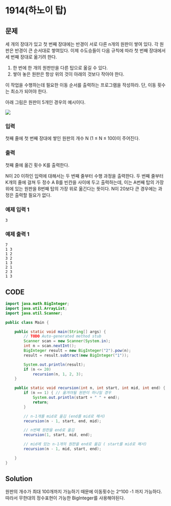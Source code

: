 # 1914\(하노이 탑\)

## 문제

세 개의 장대가 있고 첫 번째 장대에는 반경이 서로 다른 n개의 원판이 쌓여 있다. 각 원판은 반경이 큰 순서대로 쌓여있다. 이제 수도승들이 다음 규칙에 따라 첫 번째 장대에서 세 번째 장대로 옮기려 한다.

1. 한 번에 한 개의 원판만을 다른 탑으로 옮길 수 있다.
2. 쌓아 놓은 원판은 항상 위의 것이 아래의 것보다 작아야 한다.

이 작업을 수행하는데 필요한 이동 순서를 출력하는 프로그램을 작성하라. 단, 이동 횟수는 최소가 되어야 한다.

아래 그림은 원판이 5개인 경우의 예시이다.

![](https://onlinejudgeimages.s3-ap-northeast-1.amazonaws.com/problem/11729/hanoi.png)

### 입력

첫째 줄에 첫 번째 장대에 쌓인 원판의 개수 N \(1 ≤ N ≤ 100\)이 주어진다.

### 출력

첫째 줄에 옮긴 횟수 K를 출력한다.

N이 20 이하인 입력에 대해서는 두 번째 줄부터 수행 과정을 출력한다. 두 번째 줄부터 K개의 줄에 걸쳐 두 정수 A B를 빈칸을 사이에 두고 출력하는데, 이는 A번째 탑의 가장 위에 있는 원판을 B번째 탑의 가장 위로 옮긴다는 뜻이다. N이 20보다 큰 경우에는 과정은 출력할 필요가 없다.

### 예제 입력 1

```text
3
```

### 예제 출력 1

```text
7
1 3
1 2
3 2
1 3
2 1
2 3
1 3
```

## CODE

```java
import java.math.BigInteger;
import java.util.ArrayList;
import java.util.Scanner;

public class Main {

	public static void main(String[] args) {
		// TODO Auto-generated method stub
		Scanner scan = new Scanner(System.in);
		int n = scan.nextInt();
		BigInteger result = new BigInteger("2").pow(n);
		result = result.subtract(new BigInteger("1"));

		System.out.println(result);
		if (n <= 20)
			recursion(n, 1, 2, 3);
	}

	public static void recursion(int n, int start, int mid, int end) {
		if (n == 1) { // 옮겨야될 원판이 하나일 경우
			System.out.println(start + " " + end);
			return;
		}

		// n-1개를 mid로 옮김 (end를 mid로 해서)
		recursion(n - 1, start, end, mid);

		// n번째 원판을 end로 옮김
		recursion(1, start, mid, end);

		// mid에 있는 n-1개의 원판을 end로 옮김 ( start를 mid로 해서)
		recursion(n - 1, mid, start, end);

	}
}
```

## Solution

원판의 개수가 최대 100개까지 가능하기 때문에 이동횟수는 2^100 -1 까지 가능하다. 따라서 무한대의 정수표현이 가능한 BigInteger를 사용해야된다.

